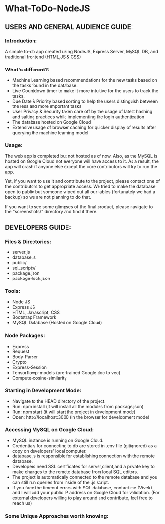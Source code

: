 # What-ToDo-NodeJS

## USERS AND GENERAL AUDIENCE GUIDE:

### Introduction:
A simple to-do app created using NodeJS, Express Server, MySQL DB, and traditional frontend (HTML,JS,&amp; CSS)

### What's different?:
- Machine Learning based recommendations for the new tasks based on the tasks found in the database.
- Live Countdown timer to make it more intuitive for the users to track the tasks.
- Due Date & Priority based sorting to help the users distinguish between the less and more important tasks
- User Privacy & Security taken care off by the usage of latest hashing and salting practices while implementing the login authentication
- The database hosted on Google Cloud
- Extensive usage of browser caching for quicker display of results after querying the machine learning model

### Usage:
The web app is completed but not hosted as of now. Also, as the MySQL is hosted on Google Cloud not everyone will have access to it. As a result, the app will crash if anyone else except the core contributors will try to run the app. 

Yet, if you want to use it and contribute to the project, please contact one of the contributors to get appropriate access. We tried to make the database open to public but someone wiped out all our tables (fortunately we had a backup) so we are not planning to do that.

If you want to see some glimpses of the final product, please navigate to the "screenshots/" directory and find it there.


## DEVELOPERS GUIDE:

### Files & Directories:
- server.js
- database.js
- public/
- sql_scripts/
- package.json
- package-lock.json

### Tools:
- Node JS 
- Express JS
- HTML, Javascript, CSS
- Bootstrap Framework
- MySQL Database (Hosted on Google Cloud)

### Node Packages:
- Express
- Request
- Body-Parser
- Crypto
- Express-Session
- Tensorflowp-models (pre-trained Google doc to vec)
- Compute-cosine-similarity

### Starting in Development Mode:
- Navigate to the HEAD directory of the project.
- Run: npm install (it will install all the modules from package.json)
- Run: npm start (it will start the project in development mode)
- Open: http://localhost:3000 (in the browser for development mode)

### Accessing MySQL on Google Cloud:
- MySQL instance is running on Google Cloud.
- Credentials for connecting to db are stored in .env file (gitignored) as a copy on developers' local computer.
- database.js is responsible for establishing connection with the remote database.
- Developers need SSL certificates for server,client,and a private key to make changes to the remote database from local SQL editors.
- The project is automatically connected to the remote database and you can still run queries from inside of the .js script.
- If you face the timeout errors with SQL database, contact me (Vivek) and I will add your public IP address on Google Cloud for validation. (For external developers willing to play around and contribute, feel free to reach us)

### Some Unique Approaches worth knowing:
